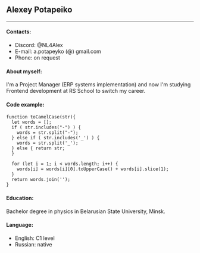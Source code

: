 ## Alexey Potapeiko
***
#### Contacts:
* Discord: @NL4Alex
* E-mail: a.potapeyko (@) gmail.com
* Phone: on request

#### About myself:
I'm a Project Manager (ERP systems implementation) and now I'm studying Frontend development at RS School to switch my career.

#### Code example:
```
function toCamelCase(str){
  let words = [];
  if ( str.includes("-") ) {
    words = str.split("-");
  } else if ( str.includes('_') ) {
    words = str.split('_'); 
  } else { return str; 
  }
    
  for (let i = 1; i < words.length; i++) {
    words[i] = words[i][0].toUpperCase() + words[i].slice(1);
  }
  return words.join('');    
}
```
#### Education:
Bachelor degree in physics in Belarusian State University, Minsk.

#### Language:
- English: C1 level
- Russian: native